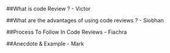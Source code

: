 ##What is code Review ? - Victor

##What are the advantages of using code reviews ? - Siobhan

##Process To Follow In Code Reviews - Fiachra

##Anecdote & Example -  Mark